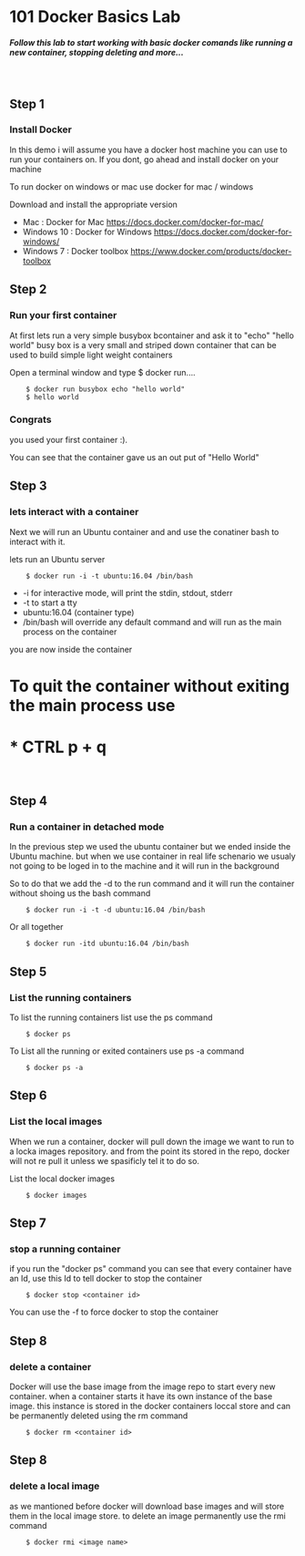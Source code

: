 # 101 Docker Basics Lab

##### Follow this lab to start working with basic docker comands like running a new container, stopping deleting and more...



<br>

## Step 1 
### Install Docker

In this demo i will assume you have a docker host machine you can use to run your containers on. 
If you dont, go ahead and install docker on your machine 

To run docker on windows or mac use docker for mac / windows 
 
Download and install the appropriate version 

* Mac : Docker for Mac https://docs.docker.com/docker-for-mac/
* Windows 10 : Docker for Windows https://docs.docker.com/docker-for-windows/
* Windows 7 : Docker toolbox https://www.docker.com/products/docker-toolbox



## Step 2 
### Run your first container 

At first lets run a very simple busybox bcontainer and ask it to "echo" "hello world" 
busy box is a very small and striped down container that can be used to build simple light weight containers 

Open a terminal window and type $ docker run....
```{r, engine='bash', count_lines}
    $ docker run busybox echo "hello world"
    $ hello world
```

### Congrats 
you used your first container :). 

You can see that the container gave us an out put of "Hello World" 



## Step 3 
### lets interact with a container 

Next we will run an Ubuntu container and and use the conatiner bash to interact with it.

lets run an Ubuntu server 

```{r, engine='bash', count_lines}
    $ docker run -i -t ubuntu:16.04 /bin/bash
```

* -i for interactive mode,
   will print the stdin, stdout, stderr 
* -t to start a tty
* ubuntu:16.04 (container type)
* /bin/bash will override any default command and will run as the main process on the container 


you are now inside the container 

# To quit the container without exiting the main process use 
# *  CTRL p + q 

<br>

## Step 4 
### Run a container in detached mode 

In the previous step we used the ubuntu container but we ended inside the Ubuntu machine.  but when we use container in real life schenario we usualy not going to be loged in to the machine and it will run in the background 

So to do that we add the -d to the run command and it will run the container without shoing us the bash command 

```{r, engine='bash', count_lines}
    $ docker run -i -t -d ubuntu:16.04 /bin/bash
```

Or all together 
```{r, engine='bash', count_lines}
    $ docker run -itd ubuntu:16.04 /bin/bash
```

## Step 5
### List the running containers 

To list the running containers list use the ps command 

```{r, engine='bash', count_lines}
    $ docker ps
```

To List all the running or exited containers use ps -a command 

```{r, engine='bash', count_lines}
    $ docker ps -a
```

## Step 6
### List the local images 

When we run a container, docker will pull down the image we want to run to a locka images repository. 
and from the point its stored in the repo, docker will not re pull it unless we spasificly tel it to do so. 

List the local docker images  

```{r, engine='bash', count_lines}
    $ docker images
```

## Step 7
### stop a running container 

if you run the "docker ps" command you can see that every container have an Id, use this Id to tell docker to stop the container 

```{r, engine='bash', count_lines}
    $ docker stop <container id>
```
You can use the -f to force docker to stop the container 

## Step 8
### delete a container 

Docker will use the base image from the image repo to start every new container. when a container starts it have its own instance of the base image. this instance is stored in the docker containers loccal store and can be permanently deleted using the rm command 

```{r, engine='bash', count_lines}
    $ docker rm <container id>
```


## Step 8
### delete a local image  

as we mantioned before docker will download base images and will store them in the local image store. to delete an image permanently  use the rmi command 

```{r, engine='bash', count_lines}
    $ docker rmi <image name>
```


